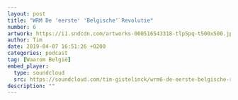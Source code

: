 ```yaml
---
layout: post
title: "WRM De 'eerste' 'Belgische' Revolutie"
number: 6
artwork: https://i1.sndcdn.com/artworks-000516543318-tlp5pq-t500x500.jpg
author: Tim
date: 2019-04-07 16:51:26 +0200
categories: podcast
tag: [Waarom België]
embed_player:
  type: soundcloud
  src: https://soundcloud.com/tim-gistelinck/wrm6-de-eerste-belgische-revolutie
description: ""
---
```

